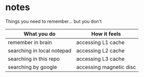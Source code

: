# notes

Things you need to remember... but you don't

| What you do | How it feels |
|-|-|
| remember in brain | accessing L1 cache |
| searching in local notepad | accessing L2 cache |
| searching in this repo | accessing L3 cache |
| searching by google | accessing magnetic disc |

